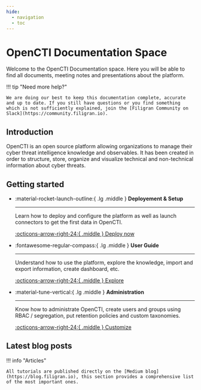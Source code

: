 ```yaml
---
hide:
  - navigation
  - toc
---
```


# OpenCTI Documentation Space

Welcome to the OpenCTI Documentation space. Here you will be able to find all documents, meeting notes and presentations about the platform.

!!! tip "Need more help?"

    We are doing our best to keep this documentation complete, accurate and up to date. If you still have questions or you find something which is not sufficiently explained, join the [Filigran Community on Slack](https://community.filigran.io).

## Introduction

OpenCTI is an open source platform allowing organizations to manage their cyber threat intelligence knowledge and observables. It has been created in order to structure, store, organize and visualize technical and non-technical information about cyber threats.

## Getting started

<div class="grid cards" markdown>

-   :material-rocket-launch-outline:{ .lg .middle } __Deployement & Setup__

    ---

    Learn how to deploy and configure the platform as well as
    launch connectors to get the first data in OpenCTI.

    [:octicons-arrow-right-24:{ .middle } Deploy now](deployment/overview)

-   :fontawesome-regular-compass:{ .lg .middle } __User Guide__

    ---

    Understand how to use the platform, explore the knowledge, import
    and export information, create dashboard, etc.

    [:octicons-arrow-right-24:{ .middle } Explore](usage/platform)

-   :material-tune-vertical:{ .lg .middle } __Administration__

    ---

    Know how to administrate OpenCTI, create users and groups using RBAC /
    segregation, put retention policies and custom taxonomies.

    [:octicons-arrow-right-24:{ .middle } Customize](administration/parameters)
</div>

## Latest blog posts

!!! info "Articles"

    All tutorials are published directly on the [Medium blog](https://blog.filigran.io), this section provides a comprehensive list of the most important ones.

